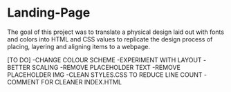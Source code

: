 # Landing-Page
The goal of this project was to translate a physical design
laid out with fonts and colors into HTML and CSS values to replicate
the design process of placing, layering and aligning items to a webpage.

[TO DO]
-CHANGE COLOUR SCHEME
-EXPERIMENT WITH LAYOUT
-BETTER SCALING 
-REMOVE PLACEHOLDER TEXT
-REMOVE PLACEHOLDER IMG
-CLEAN STYLES.CSS TO REDUCE LINE COUNT
-COMMENT FOR CLEANER INDEX.HTML
<!-- Possible future changes for site interactivity? 
Want to experiment with JavaScript on images (hover enlarging an image for example) -->